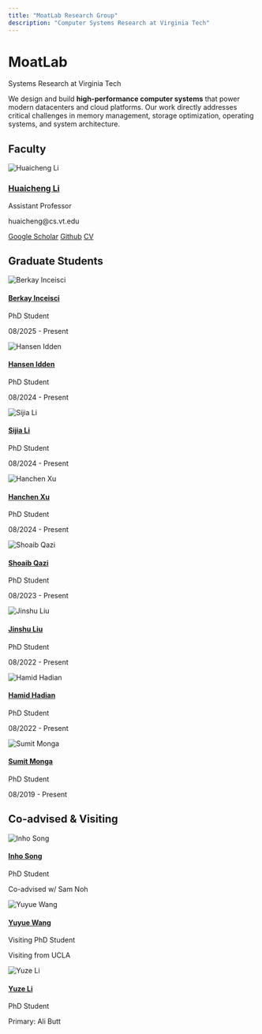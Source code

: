 ```yaml
---
title: "MoatLab Research Group"
description: "Computer Systems Research at Virginia Tech"
---
```




<div class="hero-section">
  <div class="hero-content">
    <h1 class="hero-title">MoatLab</h1>
    <p class="hero-subtitle">Systems Research at Virginia Tech</p>
    <p class="hero-description">We design and build <strong>high-performance computer systems</strong> that power modern datacenters and cloud platforms. Our work directly addresses critical challenges in memory management, storage optimization, operating systems, and system architecture.</p>
  </div>
</div>

<div class="section-divider"></div>

<section class="faculty-section">

## Faculty

<div class="people-section">
  <div class="person-card faculty">
    <div class="person-image">
      <img src="/moatlab-pics/huaicheng-vt.jpg" alt="Huaicheng Li">
    </div>
    <div class="person-info">
      <h3 class="person-name"><a href="https://huaicheng.github.io" target="_blank">Huaicheng Li</a></h3>
      <p class="person-title">Assistant Professor</p>
      <p class="person-email">huaicheng@cs.vt.edu</p>
      <div class="person-links">
        <a href="https://scholar.google.com/citations?user=PxZIxpkAAAAJ&hl=en&oi=ao" target="_blank">Google Scholar</a>
        <a href="https://github.com/moatlab" target="_blank">Github</a>
        <a href="https://huaicheng.github.io/cv.pdf" target="_blank">CV</a>
      </div>
    </div>
  </div>
</div>

<div class="section-divider"></div>

</section>

<section class="students-section">

## Graduate Students

<div class="people-grid vertical">
  <div class="person-card student vertical">
    <div class="person-image">
      <img src="/students/berkay-inceisci.jpg" alt="Berkay Inceisci" style="object-fit: cover;">
    </div>
    <div class="person-info">
      <h4 class="person-name"><a href="https://www.linkedin.com/in/berkayinceisci" target="_blank">Berkay Inceisci</a></h4>
      <p class="person-title">PhD Student</p>
      <p class="person-period">08/2025 - Present</p>
    </div>
  </div>

  <div class="person-card student vertical">
    <div class="person-image">
      <img src="/students/hansen-idden.jpg" alt="Hansen Idden">
    </div>
    <div class="person-info">
      <h4 class="person-name"><a href="https://hansenidden18.github.io/" target="_blank">Hansen Idden</a></h4>
      <p class="person-title">PhD Student</p>
      <p class="person-period">08/2024 - Present</p>
    </div>
  </div>

  <div class="person-card student vertical">
    <div class="person-image">
      <img src="/students/sijia-li.jpg" alt="Sijia Li">
    </div>
    <div class="person-info">
      <h4 class="person-name"><a href="https://sijia-li.github.io/" target="_blank">Sijia Li</a></h4>
      <p class="person-title">PhD Student</p>
      <p class="person-period">08/2024 - Present</p>
    </div>
  </div>

  <div class="person-card student vertical">
    <div class="person-image">
      <img src="/students/hanchen-xu.jpg" alt="Hanchen Xu">
    </div>
    <div class="person-info">
      <h4 class="person-name"><a href="https://hanry.me/" target="_blank">Hanchen Xu</a></h4>
      <p class="person-title">PhD Student</p>
      <p class="person-period">08/2024 - Present</p>
    </div>
  </div>

  <div class="person-card student vertical">
    <div class="person-image">
      <img src="/students/shoaib-qazi.jpg" alt="Shoaib Qazi">
    </div>
    <div class="person-info">
      <h4 class="person-name"><a href="https://shoaibcs.github.io/" target="_blank">Shoaib Qazi</a></h4>
      <p class="person-title">PhD Student</p>
      <p class="person-period">08/2023 - Present</p>
    </div>
  </div>

  <div class="person-card student vertical">
    <div class="person-image">
      <img src="/students/jinshu-liu.jpg" alt="Jinshu Liu">
    </div>
    <div class="person-info">
      <h4 class="person-name"><a href="https://people.cs.vt.edu/jinshu/" target="_blank">Jinshu Liu</a></h4>
      <p class="person-title">PhD Student</p>
      <p class="person-period">08/2022 - Present</p>
    </div>
  </div>

  <div class="person-card student vertical">
    <div class="person-image">
      <img src="/students/hamid-hadian.jpg" alt="Hamid Hadian">
    </div>
    <div class="person-info">
      <h4 class="person-name"><a href="https://hamidhadian.github.io/" target="_blank">Hamid Hadian</a></h4>
      <p class="person-title">PhD Student</p>
      <p class="person-period">08/2022 - Present</p>
    </div>
  </div>

  <div class="person-card student vertical">
    <div class="person-image">
      <img src="/students/sumit-monga.jpg" alt="Sumit Monga">
    </div>
    <div class="person-info">
      <h4 class="person-name"><a href="https://www.linkedin.com/in/sumit-kumar-monga-611a75101/" target="_blank">Sumit Monga</a></h4>
      <p class="person-title">PhD Student</p>
      <p class="person-period">08/2019 - Present</p>
    </div>
  </div>
</div>

<div class="section-divider"></div>

</section>

<section class="co-advised-section">

## Co-advised & Visiting

<div class="people-grid vertical">
  <div class="person-card student vertical co-advised">
    <div class="person-image">
      <img src="/students/inho-song.jpg" alt="Inho Song">
    </div>
    <div class="person-info">
      <h4 class="person-name"><a href="https://inhoinno.github.io/cv/" target="_blank">Inho Song</a></h4>
      <p class="person-title">PhD Student</p>
      <p class="person-period">Co-advised w/ Sam Noh</p>
    </div>
  </div>

  <div class="person-card student vertical visiting">
    <div class="person-image">
      <img src="/students/yuyue-wang.jpg" alt="Yuyue Wang">
    </div>
    <div class="person-info">
      <h4 class="person-name"><a href="http://web.cs.ucla.edu/~yuyue/" target="_blank">Yuyue Wang</a></h4>
      <p class="person-title">Visiting PhD Student</p>
      <p class="person-period">Visiting from UCLA</p>
    </div>
  </div>

  <div class="person-card student vertical co-advised">
    <div class="person-image">
      <img src="/students/yuze-li.jpg" alt="Yuze Li">
    </div>
    <div class="person-info">
      <h4 class="person-name"><a href="https://people.cs.vt.edu/lyuze/" target="_blank">Yuze Li</a></h4>
      <p class="person-title">PhD Student</p>
      <p class="person-period">Primary: Ali Butt</p>
    </div>
  </div>
</div>

</section>
